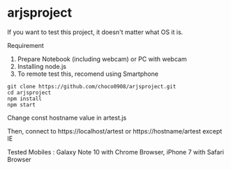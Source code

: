 # arjsproject
If you want to test this project, it doesn't matter what OS it is.

Requirement
1. Prepare Notebook (including webcam) or PC with webcam
2. Installing node.js 
3. To remote test this, recomend using Smartphone

```
git clone https://github.com/choco0908/arjsproject.git
cd arjsproject
npm install
npm start
```

Change const hostname value in artest.js

Then, connect to https://localhost/artest or https://hostname/artest except IE 

Tested Mobiles : Galaxy Note 10 with Chrome Browser, iPhone 7 with Safari Browser
